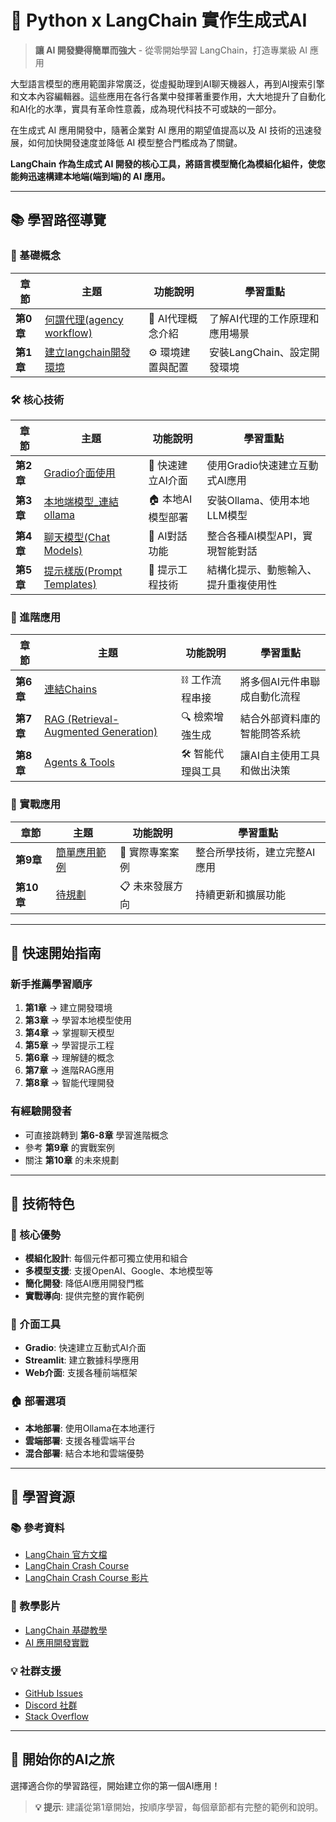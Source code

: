 # 🚀 Python x LangChain 實作生成式AI

> **讓 AI 開發變得簡單而強大** - 從零開始學習 LangChain，打造專業級 AI 應用

大型語言模型的應用範圍非常廣泛，從虛擬助理到AI聊天機器人，再到AI搜索引擎和文本內容編輯器。這些應用在各行各業中發揮著重要作用，大大地提升了自動化和AI化的水準，實具有革命性意義，成為現代科技不可或缺的一部分。

在生成式 AI 應用開發中，隨著企業對 AI 應用的期望值提高以及 AI 技術的迅速發展，如何加快開發速度並降低 AI 模型整合門檻成為了關鍵。

**LangChain 作為生成式 AI 開發的核心工具，將語言模型簡化為模組化組件，使您能夠迅速構建本地端(端到端)的 AI 應用。**

---

## 📚 學習路徑導覽

### 🎯 基礎概念
| 章節 | 主題 | 功能說明 | 學習重點 |
|------|------|----------|----------|
| **第0章** | [何謂代理(agency workflow)](./何謂AIAgent) | 🤖 AI代理概念介紹 | 了解AI代理的工作原理和應用場景 |
| **第1章** | [建立langchain開發環境](./建立langchain開發環境/README.md) | ⚙️ 環境建置與配置 | 安裝LangChain、設定開發環境 |

### 🛠️ 核心技術
| 章節 | 主題 | 功能說明 | 學習重點 |
|------|------|----------|----------|
| **第2章** | [Gradio介面使用](https://github.com/roberthsu2003/gradio) | 🎨 快速建立AI介面 | 使用Gradio快速建立互動式AI應用 |
| **第3章** | [本地端模型_連結ollama](./0_連結ollama/README.md) | 🏠 本地AI模型部署 | 安裝Ollama、使用本地LLM模型 |
| **第4章** | [聊天模型(Chat Models)](./1_chat_models) | 💬 AI對話功能 | 整合各種AI模型API，實現智能對話 |
| **第5章** | [提示樣版(Prompt Templates)](./2_prompt_templates/) | 📝 提示工程技術 | 結構化提示、動態輸入、提升重複使用性 |

### 🔗 進階應用
| 章節 | 主題 | 功能說明 | 學習重點 |
|------|------|----------|----------|
| **第6章** | [連結Chains](./3_chains/) | ⛓️ 工作流程串接 | 將多個AI元件串聯成自動化流程 |
| **第7章** | [RAG (Retrieval-Augmented Generation)](./4_rag) | 🔍 檢索增強生成 | 結合外部資料庫的智能問答系統 |
| **第8章** | [Agents & Tools](./5_agents_and_tools) | 🛠️ 智能代理與工具 | 讓AI自主使用工具和做出決策 |

### 🎯 實戰應用
| 章節 | 主題 | 功能說明 | 學習重點 |
|------|------|----------|----------|
| **第9章** | [簡單應用範例](簡單範例) | 🚀 實際專案案例 | 整合所學技術，建立完整AI應用 |
| **第10章** | [待規劃](./待規劃) | 📋 未來發展方向 | 持續更新和擴展功能 |

---

## 🎯 快速開始指南

### 新手推薦學習順序
1. **第1章** → 建立開發環境
2. **第3章** → 學習本地模型使用
3. **第4章** → 掌握聊天模型
4. **第5章** → 學習提示工程
5. **第6章** → 理解鏈的概念
6. **第7章** → 進階RAG應用
7. **第8章** → 智能代理開發

### 有經驗開發者
- 可直接跳轉到 **第6-8章** 學習進階概念
- 參考 **第9章** 的實戰案例
- 關注 **第10章** 的未來規劃

---

## 🔧 技術特色

### 🌟 核心優勢
- **模組化設計**: 每個元件都可獨立使用和組合
- **多模型支援**: 支援OpenAI、Google、本地模型等
- **簡化開發**: 降低AI應用開發門檻
- **實戰導向**: 提供完整的實作範例

### 🎨 介面工具
- **Gradio**: 快速建立互動式AI介面
- **Streamlit**: 建立數據科學應用
- **Web介面**: 支援各種前端框架

### 🏠 部署選項
- **本地部署**: 使用Ollama在本地運行
- **雲端部署**: 支援各種雲端平台
- **混合部署**: 結合本地和雲端優勢

---

## 📖 學習資源

### 📚 參考資料
- [LangChain 官方文檔](https://python.langchain.com/)
- [LangChain Crash Course](https://github.com/bhancockio/langchain-crash-course)
- [LangChain Crash Course 影片](https://youtu.be/yF9kGESAi3M?si=yfU54HMUf9yrm0kW)

### 🎥 教學影片
- [LangChain 基礎教學](https://youtu.be/yF9kGESAi3M?si=yfU54HMUf9yrm0kW)
- [AI 應用開發實戰](https://github.com/roberthsu2003/gradio)

### 💡 社群支援
- [GitHub Issues](https://github.com/langchain-ai/langchain)
- [Discord 社群](https://discord.gg/langchain)
- [Stack Overflow](https://stackoverflow.com/questions/tagged/langchain)

---

## 🚀 開始你的AI之旅

選擇適合你的學習路徑，開始建立你的第一個AI應用！

> **💡 提示**: 建議從第1章開始，按順序學習，每個章節都有完整的範例和說明。




